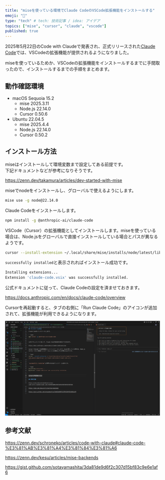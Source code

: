 ```yaml
---
title: "miseを使っている環境でClaude CodeのVSCode拡張機能をインストールする"
emoji: "🔌"
type: "tech" # tech: 技術記事 / idea: アイデア
topics: ["mise", "cursor", "claude", "vscode"]
published: true
---
```

2025年5月22日のCode with Claudeで発表され、正式リリースされた[Claude Code](https://www.npmjs.com/package/@anthropic-ai/claude-code)では、VSCodeの拡張機能が提供されるようになりました。

miseを使っているためか、VSCodeの拡張機能をインストールするまでに手間取ったので、インストールするまでの手順をまとめます。

## 動作確認環境

- macOS Sequoia 15.2
    - mise 2025.3.11
    - Node.js 22.14.0
    - Cursor 0.50.6
- Ubuntu 22.04.5
    - mise 2025.4.4
    - Node.js 22.14.0
    - Cursor 0.50.2

## インストール方法

miseはインストールして環境変数まで設定してある前提です。  
下記ドキュメントなどが参考になりそうです。

https://zenn.dev/takamura/articles/dev-started-with-mise

miseでnodeをインストールし、グローバルで使えるようにします。

```bash
mise use -g node@22.14.0
```

Claude Codeをインストールします。

```bash
npm install -g @anthropic-ai/claude-code
```

VSCode（Cursor）の拡張機能としてインストールします。miseを使っている場合は、Node.jsをグローバルで直接インストールしている場合とパスが異なるようです。

```bash
cursor --install-extension ~/.local/share/mise/installs/node/latest/lib/node_modules/@anthropic-ai/claude-code/vendor/claude-code.vsix
```

`successfully installed`と表示されればインストール成功です。

```bash
Installing extensions...
Extension 'claude-code.vsix' was successfully installed.
```

公式ドキュメントに従って、Claude Codeの設定を済ませておきます。

https://docs.anthropic.com/en/docs/claude-code/overview

Cursorを再起動すると、タブの右側に「Run Claude Code」のアイコンが追加されて、拡張機能が利用できるようになります。

![](/images/cursor-claude-code-extension.png)

## 参考文献

https://zenn.dev/schroneko/articles/code-with-claude#claude-code-%E3%81%AB%E3%81%A4%E3%81%84%E3%81%A6

https://zenn.dev/kesu/articles/mise-backends

https://gist.github.com/sotayamashita/3da81de9d6f2c307d15bf83c9e6e1af6
